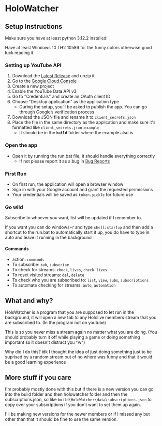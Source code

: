# HoloWatcher 


## Setup Instructions

Make sure you have at least python 3.12.2 installed

Have at least Windows 10 TH2 10586 for the funny colors otherwise good luck reading it

### Setting up YouTube API

1. Download the [Latest Release](https://github.com/SanzoVP/HoloWatcher/releases/latest) and unzip it
2. Go to the [Google Cloud Console](https://console.cloud.google.com/)
3. Create a new project
4. Enable the YouTube Data API v3
5. Go to "Credentials" and create an OAuth client ID
6. Choose "Desktop application" as the application type
    - During the setup, you’ll be asked to publish the app. You can go through Google’s verification process 
7. Download the JSON file and rename it to `client_secrets.json`
8. Place the file in the same directory as the application and make sure it's formatted like `client_secrets.json.example`
    - It should be in the **`build`** folder where the example also is

### Open the app
- Open it by running the run.bat file, it should handle everything correctly
    - If not please report it as a bug in [Bug Reports](https://github.com/SanzoVP/HoloWatcher/issues)

### First Run

- On first run, the application will open a browser window
- Sign in with your Google account and grant the requested permissions
- Your credentials will be saved as `token.pickle` for future use

### Go wild
Subscribe to whoever you want, list will be updated if I remember to.

If you want you can do windows+r and type `shell:startup` and then add a shortcut to the run.bat to automatically start it up, you do have to type in auto and leave it running in the background

#### Commands
- action: `commands`
- To subscribe: `sub`, `subscribe`
- To check for streams: `check`, `lives`, `check lives`
- To reset visited streams: `del`, `delete`
- To check who you are subscribed to: `list`, `view`, `subs`, `subscriptions`
- To automate checking for streams: `auto`, `automation`

## What and why?

HoloWatcher is a program that you are supposed to let run in the background, it will open a new tab to any Hololive members stream that you are subscribed to. (In the program not on youtube) 

This is so you never miss a stream again no matter what you are doing. (You should probably turn it off while playing a game or doing something important so it doesn't distract you ^w^)

Why did I do this? idk I thought the idea of just doing something just to be suprised by a random stream out of no where was funny and that it would be a good learning experience

## More stuff if you care

I'm probably mostly done with this but if there is a new version you can go into the build folder and then holowatcher folder and then the subscriptions.json, so like `build\HoloWatcher\data\subscriptions.json` to copy over your subscriptions if you don't want to set them up again.

I'll be making new versions for the newer members or if I missed any but other than that it should be fine to use the same version.
